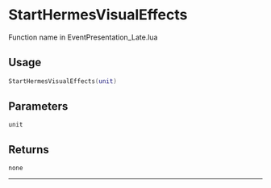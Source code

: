 # StartHermesVisualEffects
Function name in EventPresentation_Late.lua
## Usage
```lua
StartHermesVisualEffects(unit)
```
## Parameters
`unit`
## Returns
`none`

---